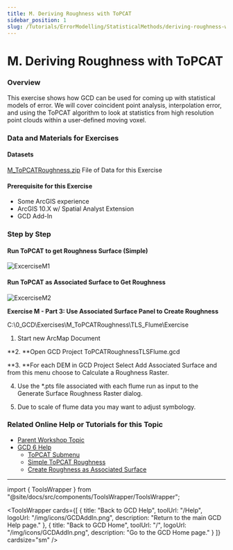 ```yaml
---
title: M. Deriving Roughness with ToPCAT
sidebar_position: 1
slug: /Tutorials/ErrorModelling/StatisticalMethods/deriving-roughness-with-topcat
---
```


# M. Deriving Roughness with ToPCAT

### Overview

This exercise shows how GCD can be used for coming up with statistical models of error. We will cover coincident point analysis, interpolation error, and using the ToPCAT algorithm to look at statistics from high resolution point clouds within a user-defined moving voxel. 

### Data and Materials for Exercises

#### Datasets

[M_ToPCATRoughness.zip](http://etalweb.joewheaton.org/etal_workshops/GCD/2015_USU/M_TopCATRoughness.zip) File of Data for this Exercise

#### Prerequisite for this Exercise

- Some ArcGIS experience
- ArcGIS 10.X w/ Spatial Analyst Extension
- GCD Add-In

### Step by Step

#### Run ToPCAT to get Roughness Surface (Simple)



![ExcerciseM1](/img/tutorials/ExcerciseM1.png)

#### Run ToPCAT as Associated Surface to Get Roughness

![ExcerciseM2](/img/tutorials/ExcerciseM2.png)

**Exercise M - Part 3: Use Associated Surface Panel to Create Roughness**

C:\0_GCD\Exercises\M_ToPCATRoughness\TLS_Flume\Exercise

1. Start new ArcMap Document

**2. **Open GCD Project  ToPCATRoughnessTLSFlume.gcd

**3. **For each DEM in GCD Project Select Add Associated Surface and from this menu choose to Calculate a Roughness Raster.

4. Use the *.pts file associated with each flume run as input to the Generate Surface Roughness Raster dialog.

5. Due to scale of flume data you may want to adjust symbology.


<YouTubeEmbed videoId="v5xd9-UQook" title="ToPCAT Roughness Video Tutorial" />

### Related Online Help or Tutorials for this Topic

- [Parent Workshop Topic](/Help/Workshops/workshop-topics/versions/3-day-workshop/2-errors-uncertainties/m-using-topcat-gcd-for-roughness-estimation-surface-construction)
- [GCD 6 Help](/)
  - [ToPCAT Submenu](/gcd-command-reference/data-prep-menu/e-topcat-menu)
  - [Simple ToPCAT Roughness](/gcd-command-reference/gcd-analysis-menu/b-roughness-analysis-submenu/i-simple-topcat-roughness)
  - [Create Roughness as Associated Surface](/gcd-command-reference/gcd-project-explorer/d-dem-context-menu/iv-add-associated-surface/4-deriving-roughness)

------

import { ToolsWrapper } from "@site/docs/src/components/ToolsWrapper/ToolsWrapper";

<ToolsWrapper
  cards={[
    {
      title: "Back to GCD Help",
      toolUrl: "/Help",
      logoUrl: "/img/icons/GCDAddIn.png",
      description: "Return to the main GCD Help page."
    },
    {
      title: "Back to GCD Home",
      toolUrl: "/",
      logoUrl: "/img/icons/GCDAddIn.png",
      description: "Go to the GCD Home page."
    }
  ]}
  cardsize="sm"
/>